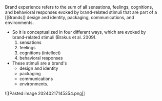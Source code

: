 Brand experience refers to the sum of all sensations, feelings, cognitions, and behavioral responses evoked by brand-related stimuli that are part of a [[Brands]] design and identity, packaging, communications, and environments.
- So it is conceptualized in four different ways, which are evoked by brand-related stimuli (Brakus et al. 2009).
	1. sensations
	2. feelings
	3. cognitions (intellect)
	4. behavioral responses
- These stimuli are a brand's 
	- design and identity
	- packaging
	- communications
	- environments.

![[Pasted image 20240217145354.png]]
